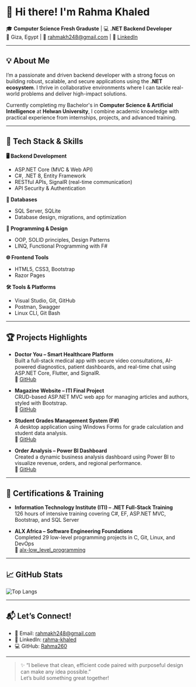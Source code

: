 # 👋 Hi there! I'm Rahma Khaled

🎓 **Computer Science Fresh Graduste** | 💻 **.NET Backend Developer**  
📍 Giza, Egypt | 📧 rahmakh248@gmail.com | 🔗 [LinkedIn](https://www.linkedin.com/in/rahma-khaled-6b5839276?utm_source=share&utm_campaign=share_via&utm_content=profile&utm_medium=android_app)

---

## 💡 About Me

I’m a passionate and driven backend developer with a strong focus on building robust, scalable, and secure applications using the **.NET ecosystem**. I thrive in collaborative environments where I can tackle real-world problems and deliver high-impact solutions.

Currently completing my Bachelor's in **Computer Science & Artificial Intelligence** at **Helwan University**, I combine academic knowledge with practical experience from internships, projects, and advanced training.

---

## 🚀 Tech Stack & Skills

**🖥️ Backend Development**
- ASP.NET Core (MVC & Web API)
- C#, .NET 8, Entity Framework
- RESTful APIs, SignalR (real-time communication)
- API Security & Authentication

**💾 Databases**
- SQL Server, SQLite
- Database design, migrations, and optimization

**🧠 Programming & Design**
- OOP, SOLID principles, Design Patterns
- LINQ, Functional Programming with F#

**🌐 Frontend Tools**
- HTML5, CSS3, Bootstrap
- Razor Pages

**🛠 Tools & Platforms**
- Visual Studio, Git, GitHub
- Postman, Swagger
- Linux CLI, Git Bash

---

## 🏆 Projects Highlights

- **Doctor You – Smart Healthcare Platform**  
  Built a full-stack medical app with secure video consultations, AI-powered diagnostics, patient dashboards, and real-time chat using ASP.NET Core, Flutter, and SignalR.  
  🔗 [GitHub](https://github.com/El-Abbady/DoctorYou)

- **Magazine Website – ITI Final Project**  
  CRUD-based ASP.NET MVC web app for managing articles and authors, styled with Bootstrap.  
  🔗 [GitHub](https://github.com/Rahma260/ITI-Summer-Training/tree/main/Magazine_FinalProject)

- **Student Grades Management System (F#)**  
  A desktop application using Windows Forms for grade calculation and student data analysis.  
  🔗 [GitHub](https://github.com/Nony841/Project_Student_Grade/tree/master)

- **Order Analysis – Power BI Dashboard**  
  Created a dynamic business analysis dashboard using Power BI to visualize revenue, orders, and regional performance.  
  🔗 [GitHub](https://github.com/Rahma260/Order-Analysis)

---

## 📜 Certifications & Training

- **Information Technology Institute (ITI) – .NET Full-Stack Training**  
  126 hours of intensive training covering C#, EF, ASP.NET MVC, Bootstrap, and SQL Server

- **ALX Africa – Software Engineering Foundations**  
  Completed 29 low-level programming projects in C, Git, Linux, and DevOps  
  🔗 [alx-low_level_programming](https://github.com/Rahma260/alx-low_level_programming)

---

## 📈 GitHub Stats

![Top Langs](https://github-readme-stats.vercel.app/api/top-langs/?username=Rahma260&layout=compact&theme=react)

---

## 📬 Let’s Connect!

- 📧 Email: rahmakh248@gmail.com  
- 💼 LinkedIn: [rahma-khaled](in/rahma-khaled-6b5839276)  
- 💻 GitHub: [Rahma260](https://github.com/Rahma260)

---

> ✨ “I believe that clean, efficient code paired with purposeful design can make any idea possible.”  
> Let’s build something great together!
